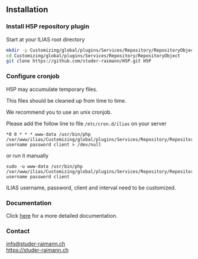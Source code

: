 ## Installation

### Install H5P repository plugin
Start at your ILIAS root directory 
```bash
mkdir -p Customizing/global/plugins/Services/Repository/RepositoryObject
cd Customizing/global/plugins/Services/Repository/RepositoryObject
git clone https://github.com/studer-raimann/H5P.git H5P
```

### Configure cronjob
H5P may accumulate temporary files.

This files should be cleaned up from time to time.

We recommend you to use an unix cronjob.

Please add the follow line to file `/etc/cron.d/ilias` on your server

```
*0 0 * * * www-data /usr/bin/php /var/www/ilias/Customizing/global/plugins/Services/Repository/RepositoryObject/H5P/cron.php username password client > /dev/null
```

or run it manually

```
sudo -u www-data /usr/bin/php /var/www/ilias/Customizing/global/plugins/Services/Repository/RepositoryObject/H5P/cron.php username password client
```

ILIAS username, password, client and interval need to be customized.

### Documentation

Click [here](./doc/Documentation.pdf) for a more detailed documentation.

### Contact
info@studer-raimann.ch  
https://studer-raimann.ch  

